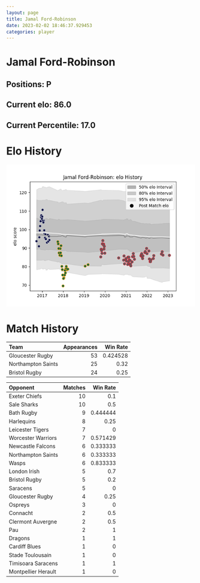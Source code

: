 ```yaml
---  
layout: page  
title: Jamal Ford-Robinson  
date: 2023-02-02 18:46:37.929453  
categories: player  
---
```

# Jamal Ford-Robinson

## Positions: P

## Current elo: 86.0

## Current Percentile: 17.0

# Elo History


![elo history](history_JamalFord-Robinson.png)
# Match History


| Team               |   Appearances |   Win Rate |
|:-------------------|--------------:|-----------:|
| Gloucester Rugby   |            53 |   0.424528 |
| Northampton Saints |            25 |   0.32     |
| Bristol Rugby      |            24 |   0.25     |

| Opponent            |   Matches |   Win Rate |
|:--------------------|----------:|-----------:|
| Exeter Chiefs       |        10 |   0.1      |
| Sale Sharks         |        10 |   0.5      |
| Bath Rugby          |         9 |   0.444444 |
| Harlequins          |         8 |   0.25     |
| Leicester Tigers    |         7 |   0        |
| Worcester Warriors  |         7 |   0.571429 |
| Newcastle Falcons   |         6 |   0.333333 |
| Northampton Saints  |         6 |   0.333333 |
| Wasps               |         6 |   0.833333 |
| London Irish        |         5 |   0.7      |
| Bristol Rugby       |         5 |   0.2      |
| Saracens            |         5 |   0        |
| Gloucester Rugby    |         4 |   0.25     |
| Ospreys             |         3 |   0        |
| Connacht            |         2 |   0.5      |
| Clermont Auvergne   |         2 |   0.5      |
| Pau                 |         2 |   1        |
| Dragons             |         1 |   1        |
| Cardiff Blues       |         1 |   0        |
| Stade Toulousain    |         1 |   0        |
| Timisoara Saracens  |         1 |   1        |
| Montpellier Herault |         1 |   0        |